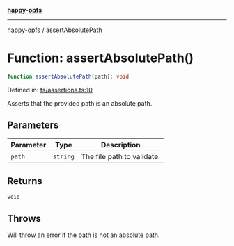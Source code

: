 [**happy-opfs**](../README.md)

***

[happy-opfs](../README.md) / assertAbsolutePath

# Function: assertAbsolutePath()

```ts
function assertAbsolutePath(path): void
```

Defined in: [fs/assertions.ts:10](https://github.com/JiangJie/happy-opfs/blob/7d6f4902eef2f34868c7991f5501261a1d1ff67a/src/fs/assertions.ts#L10)

Asserts that the provided path is an absolute path.

## Parameters

| Parameter | Type | Description |
| ------ | ------ | ------ |
| `path` | `string` | The file path to validate. |

## Returns

`void`

## Throws

Will throw an error if the path is not an absolute path.
